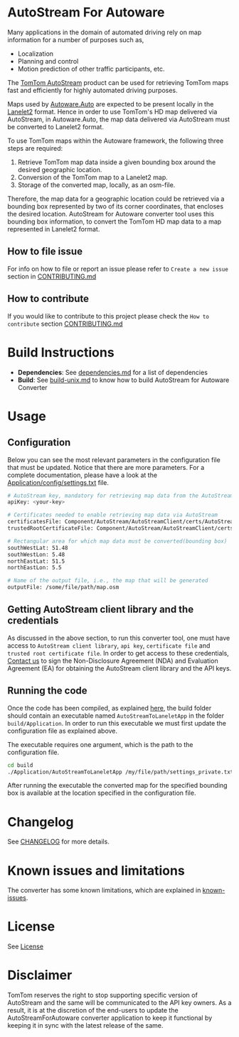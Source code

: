# AutoStream For Autoware
Many applications in the domain of automated driving rely on map information for a number of purposes such as, 
- Localization
- Planning and control
- Motion prediction of other traffic participants, etc. 

The [TomTom AutoStream](https://www.tomtom.com/products/autostream/) product can be used for retrieving TomTom maps fast and efficiently for highly automated driving purposes.

Maps used by [Autoware.Auto](https://www.autoware.org/autoware-auto) are expected to be present locally in the [Lanelet2](https://www.mrt.kit.edu/z/publ/download/2018/Poggenhans2018Lanelet2.pdf) format. Hence in order to use TomTom's HD map delivered via AutoStream, in Autoware.Auto, the map data delivered via AutoStream must be converted to Lanelet2 format. 

To use TomTom maps within the Autoware framework, the following three steps are required:
1. Retrieve TomTom map data inside a given bounding box around the desired geographic location.
2. Conversion of the TomTom map to a Lanelet2 map.
3. Storage of the converted map, locally, as an osm-file.

Therefore, the map data for a geographic location could be retrieved via a bounding box represented by two of its corner coordinates, that encloses the desired location. AutoStream for Autoware converter tool uses this bounding box information, to convert the TomTom HD map data to a map represented in Lanelet2 format. 

## How to file issue 
For info on how to file or report an issue please refer to `Create a new issue` section in [CONTRIBUTING.md](CONTRIBUTING.md)

## How to contribute
If you would like to contribute to this project please check the `How to contribute` section [CONTRIBUTING.md](CONTRIBUTING.md)

# Build Instructions
- **Dependencies**: See [dependencies.md](docs/dependencies.md) for a list of dependencies
- **Build**: See [build-unix.md](docs/build-unix.md) to know how to build AutoStream for Autoware Converter
# Usage

## Configuration
Below you can see the most relevant parameters in the configuration file that must be updated. 
Notice that there are more parameters. For a complete documentation, please have a look at the 
[Application/config/settings.txt](Application/config/settings.txt) file.
```bash
# AutoStream key, mandatory for retrieving map data from the AutoStream server
apiKey: <your-key>

# Certificates needed to enable retrieving map data via AutoStream
certificatesFile: Component/AutoStream/AutoStreamClient/certs/AutoStreamRootCAs.pem
trustedRootCertificateFile: Component/AutoStream/AutoStreamClient/certs/TomTom_AutoStream_Certificate_Production_Signing_Root_CA_1.pem

# Rectangular area for which map data must be converted(bounding box)
southWestLat: 51.48
southWestLon: 5.48
northEastLat: 51.5
northEastLon: 5.5

# Name of the output file, i.e., the map that will be generated
outputFile: /some/file/path/map.osm
```

## Getting AutoStream client library and the credentials

As discussed in the above section, to run this converter tool, one must have access to `AutoStream client library`, `api key`, `certificate file` and `trusted root certificate file`. In order to get access to these credentials, [Contact us](mailto:Mariko.Saito@tomtom.com) to sign the Non-Disclosure Agreement (NDA) and Evaluation Agreement (EA) for obtaining the AutoStream client library and the API keys.

## Running the code
Once the code has been compiled, as explained [here](docs/build-unix.md), the build folder should contain an executable named `AutoStreamToLaneletApp` in the folder `build/Application`. In order to run this executable we must first update the configuration file as explained above.

The executable requires one argument, which is the path to the configuration file.
```bash
cd build
./Application/AutoStreamToLaneletApp /my/file/path/settings_private.txt
```
After running the executable the converted map for the specified bounding box is available at the 
location specified in the configuration file.

# Changelog
See [CHANGELOG](CHANGELOG.md) for more details.

# Known issues and limitations
The converter has some known limitations, which are explained in [known-issues](docs/known-issues.md).

# License
See [License](LICENSE.md)

# Disclaimer 
TomTom reserves the right to stop supporting specific version of AutoStream and the same will be communicated to the API key owners. As a result, it is at the discretion of the end-users to update the AutoStreamForAutoware converter application to keep it functional by keeping it in sync with the latest release of the same.
